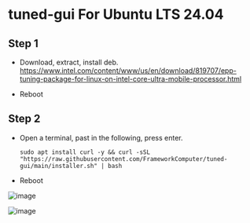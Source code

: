 # tuned-gui For Ubuntu LTS 24.04

## Step 1

- Download, extract, install deb. https://www.intel.com/content/www/us/en/download/819707/epp-tuning-package-for-linux-on-intel-core-ultra-mobile-processor.html

- Reboot

## Step 2

- Open a terminal, past in the following, press enter.

  ```
  sudo apt install curl -y && curl -sSL "https://raw.githubusercontent.com/FrameworkComputer/tuned-gui/main/installer.sh" | bash
  ```

- Reboot

![image](https://raw.githubusercontent.com/FrameworkComputer/tuned-gui/main/images/dark.png)

![image](https://raw.githubusercontent.com/FrameworkComputer/tuned-gui/main/images/light.png)
